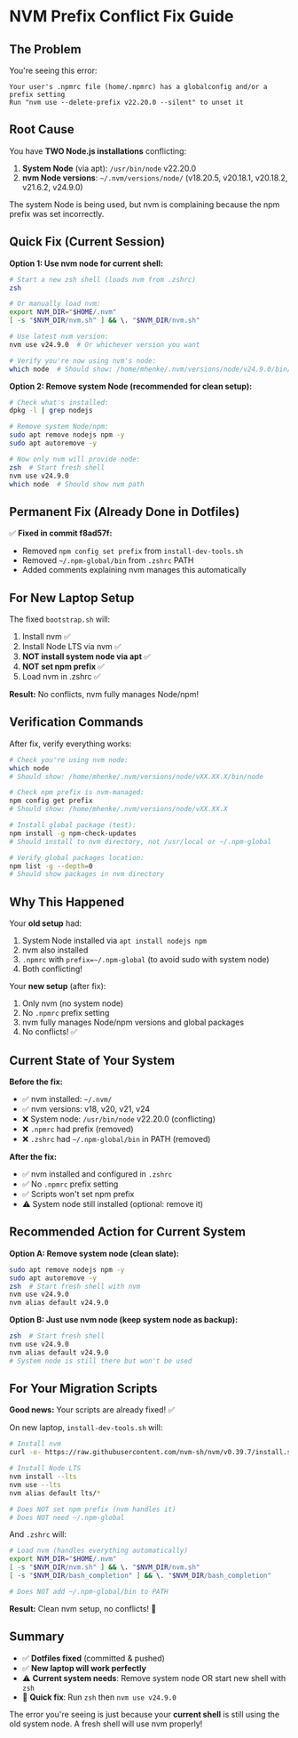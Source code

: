 # NVM Prefix Conflict Fix Guide

## The Problem

You're seeing this error:
```
Your user's .npmrc file (home/.npmrc) has a globalconfig and/or a prefix setting
Run "nvm use --delete-prefix v22.20.0 --silent" to unset it
```

## Root Cause

You have **TWO Node.js installations** conflicting:

1. **System Node** (via apt): `/usr/bin/node` v22.20.0
2. **nvm Node versions**: `~/.nvm/versions/node/` (v18.20.5, v20.18.1, v20.18.2, v21.6.2, v24.9.0)

The system Node is being used, but nvm is complaining because the npm prefix was set incorrectly.

## Quick Fix (Current Session)

**Option 1: Use nvm node for current shell:**
```bash
# Start a new zsh shell (loads nvm from .zshrc)
zsh

# Or manually load nvm:
export NVM_DIR="$HOME/.nvm"
[ -s "$NVM_DIR/nvm.sh" ] && \. "$NVM_DIR/nvm.sh"

# Use latest nvm version:
nvm use v24.9.0  # Or whichever version you want

# Verify you're now using nvm's node:
which node  # Should show: /home/mhenke/.nvm/versions/node/v24.9.0/bin/node
```

**Option 2: Remove system Node (recommended for clean setup):**
```bash
# Check what's installed:
dpkg -l | grep nodejs

# Remove system Node/npm:
sudo apt remove nodejs npm -y
sudo apt autoremove -y

# Now only nvm will provide node:
zsh  # Start fresh shell
nvm use v24.9.0
which node  # Should show nvm path
```

## Permanent Fix (Already Done in Dotfiles)

✅ **Fixed in commit f8ad57f:**
- Removed `npm config set prefix` from `install-dev-tools.sh`
- Removed `~/.npm-global/bin` from `.zshrc` PATH
- Added comments explaining nvm manages this automatically

## For New Laptop Setup

The fixed `bootstrap.sh` will:
1. Install nvm ✅
2. Install Node LTS via nvm ✅
3. **NOT install system node via apt** ✅
4. **NOT set npm prefix** ✅
5. Load nvm in .zshrc ✅

**Result:** No conflicts, nvm fully manages Node/npm!

## Verification Commands

After fix, verify everything works:

```bash
# Check you're using nvm node:
which node
# Should show: /home/mhenke/.nvm/versions/node/vXX.XX.X/bin/node

# Check npm prefix is nvm-managed:
npm config get prefix
# Should show: /home/mhenke/.nvm/versions/node/vXX.XX.X

# Install global package (test):
npm install -g npm-check-updates
# Should install to nvm directory, not /usr/local or ~/.npm-global

# Verify global packages location:
npm list -g --depth=0
# Should show packages in nvm directory
```

## Why This Happened

Your **old setup** had:
1. System Node installed via `apt install nodejs npm`
2. nvm also installed
3. `.npmrc` with `prefix=~/.npm-global` (to avoid sudo with system node)
4. Both conflicting!

Your **new setup** (after fix):
1. Only nvm (no system node)
2. No `.npmrc` prefix setting
3. nvm fully manages Node/npm versions and global packages
4. No conflicts! ✅

## Current State of Your System

**Before the fix:**
- ✅ nvm installed: `~/.nvm/`
- ✅ nvm versions: v18, v20, v21, v24
- ❌ System node: `/usr/bin/node` v22.20.0 (conflicting)
- ❌ `.npmrc` had prefix (removed)
- ❌ `.zshrc` had `~/.npm-global/bin` in PATH (removed)

**After the fix:**
- ✅ nvm installed and configured in `.zshrc`
- ✅ No `.npmrc` prefix setting
- ✅ Scripts won't set npm prefix
- ⚠️ System node still installed (optional: remove it)

## Recommended Action for Current System

**Option A: Remove system node (clean slate):**
```bash
sudo apt remove nodejs npm -y
sudo apt autoremove -y
zsh  # Start fresh shell with nvm
nvm use v24.9.0
nvm alias default v24.9.0
```

**Option B: Just use nvm node (keep system node as backup):**
```bash
zsh  # Start fresh shell
nvm use v24.9.0
nvm alias default v24.9.0
# System node is still there but won't be used
```

## For Your Migration Scripts

**Good news:** Your scripts are already fixed! ✅

On new laptop, `install-dev-tools.sh` will:
```bash
# Install nvm
curl -o- https://raw.githubusercontent.com/nvm-sh/nvm/v0.39.7/install.sh | bash

# Install Node LTS
nvm install --lts
nvm use --lts
nvm alias default lts/*

# Does NOT set npm prefix (nvm handles it)
# Does NOT need ~/.npm-global
```

And `.zshrc` will:
```bash
# Load nvm (handles everything automatically)
export NVM_DIR="$HOME/.nvm"
[ -s "$NVM_DIR/nvm.sh" ] && \. "$NVM_DIR/nvm.sh"
[ -s "$NVM_DIR/bash_completion" ] && \. "$NVM_DIR/bash_completion"

# Does NOT add ~/.npm-global/bin to PATH
```

**Result:** Clean nvm setup, no conflicts! 🎉

## Summary

- ✅ **Dotfiles fixed** (committed & pushed)
- ✅ **New laptop will work perfectly**
- ⚠️ **Current system needs**: Remove system node OR start new shell with `zsh`
- 📝 **Quick fix**: Run `zsh` then `nvm use v24.9.0`

The error you're seeing is just because your **current shell** is still using the old system node. A fresh shell will use nvm properly!
